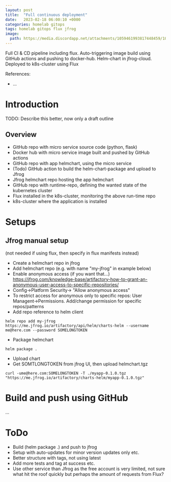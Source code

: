 ```yaml
---
layout: post
title:  "Full continuous deployment"
date:   2023-02-18 06:00:10 +0000
categories: homelab gitops
tags: homelab gitops flux jfrog
image:
  path: https://media.discordapp.net/attachments/1059461993817448459/1075053563501350964/Fredrik999_a_wonderful_and_magic_scene_with_a_cute_orange_squid_f4918337-1e2c-46c2-8a10-a1dec2622682.png
---
```

Full CI & CD pipeline including flux. Auto-triggering image build using GitHub actions and pushing to docker-hub. Helm-chart in jfrog-cloud. Deployed to k8s-cluster using Flux

References:
* ...
# Introduction
TODO: Describe this better, now only a draft outline

## Overview
* GitHub repo with micro service source code (python, flask)
* Docker hub with micro service image built and pushed by GitHub actions
* GitHub repo with app helmchart, using the micro service
* (Todo) GitHub action to build the helm-chart-package and upload to Jfrog
* Jfrog helmchart repo hosting the app helmchart
* GitHub repo with runtime-repo, defining the wanted state of the kubernetes cluster
* Flux installed in the k8s-cluster, monitoring the above run-time repo
* k8s-cluster where the application is installed

# Setups
## Jfrog manual setup
(not needed if using flux, then specify in flux manifests instead)
* Create a helmchart repo in jfrog
* Add helmchart repo (e.g. with name "my-jfrog" in example below)
* Enable anonymous access (if you want that...) https://jfrog.com/knowledge-base/artifactory-how-to-grant-an-anonymous-user-access-to-specific-repositories/
* Config->Platform Security-> "Allow anonymous access"
* To restrict access for anonymous only to specific repos: User Managent->Permissions. Add/change permission for specific repos/patterns
* Add repo reference to helm client
```shell
helm repo add my-jfrog https://me.jfrog.io/artifactory/api/helm/charts-helm --username me@here.com --password SOMELONGTOKEN
```
* Package helmchart
```shell
helm package .
```
* Upload chart
* Get SOMTLONGTOKEN from jfrog UI, then upload helmchart.tgz
```shell
curl -ume@here.com:SOMELONGTOKEN -T ./myapp-0.1.0.tgz "https://me.jfrog.io/artifactory/charts-helm/myapp-0.1.0.tgz"
```

# Build and push using GitHub
...

# ToDo
* Build (helm package .) and push to jfrog
* Setup with auto-updates for minor version updates only etc.
* Better structure with tags, not using latest
* Add more tests and tag at success etc.
* Use other service than Jfrog as the free account is very limited, not sure what hit the roof quickly but perhaps the amount of requests from Flux?



